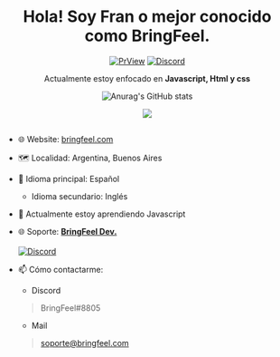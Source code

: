 <div align="center">
<h1>Hola! Soy Fran o mejor conocido como BringFeel.</h1>
  
[![PrView](https://komarev.com/ghpvc/?username=BringFeel&style=for-the-badge)](https://github.com/BringFeel)
[![Discord](https://img.shields.io/discord/952035654831845457?color=%237289DA&style=for-the-badge)](https://discord.bringfeel.com) </p>
  
<p>Actualmente estoy enfocado en <b>Javascript, Html y css</b></p>
<p><img" src="https://github-readme-stats.vercel.app/api/top-langs/?username=BringFeel&layout=compact&theme=light"></p>
  
  ![Anurag's GitHub stats](https://github-readme-stats.vercel.app/api?username=BringFeel&bg_color=50,790000,002A80&title_color=7BA0FE&text_color=6AA5D9)
<p><img align="center" s<p align="center"><img align="center" src="https://github-readme-stats.vercel.app/api/top-langs/?username=BringFeel&layout=compact&bg_color=50,790000,002A80&title_color=7BA0FE&text_color=6AA5D9""></p>  </div>

 ##
  
- 🌐 Website: [bringfeel.com](https://bringfeel.com/)
- 🗺️ Localidad: Argentina, Buenos Aires
- 💬 Idioma principal: Español
  - Idioma secundario: Inglés
- 🌱 Actualmente estoy aprendiendo Javascript
- 🌐 Soporte: <b>[BringFeel Dev.](https://discord.bringfeel.com)</b>\
  \
[![Discord](https://img.shields.io/discord/952035654831845457?color=%237289DA&style=for-the-badge)](https://discord.bringfeel.com)
- 📫 Cómo contactarme:
  
  - Discord
  >BringFeel#8805
  - Mail
  >soporte@bringfeel.com
